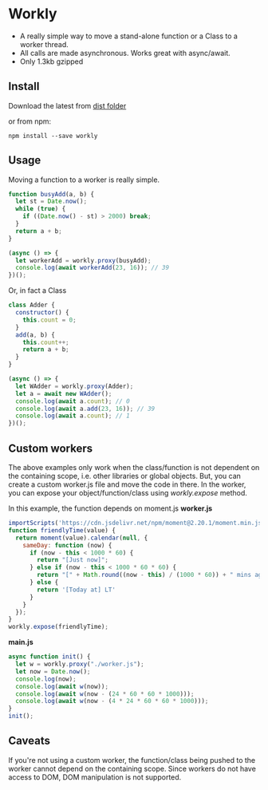 # Workly

* A really simple way to move a stand-alone function or a Class to a worker thread.
* All calls are made asynchronous. Works great with async/await.
* Only 1.3kb gzipped 

## Install

Download the latest from [dist folder](https://github.com/pshihn/workly/tree/master/dist)

or from npm:
```
npm install --save workly
```

## Usage

Moving a function to a worker is really simple.
```js
function busyAdd(a, b) {
  let st = Date.now();
  while (true) {
    if ((Date.now() - st) > 2000) break;
  }
  return a + b;
}

(async () => {
  let workerAdd = workly.proxy(busyAdd);
  console.log(await workerAdd(23, 16)); // 39
})();
```

Or, in fact a Class

```js
class Adder {
  constructor() {
    this.count = 0;
  }
  add(a, b) {
    this.count++;
    return a + b;
  }
}

(async () => {
  let WAdder = workly.proxy(Adder);
  let a = await new WAdder();
  console.log(await a.count); // 0
  console.log(await a.add(23, 16)); // 39
  console.log(await a.count); // 1
})();
```

## Custom workers

The above examples only work when the class/function is not dependent on the containing scope, i.e. other libraries or global objects. But, you can create a custom worker.js file and move the code in there. In the worker, you can expose your object/function/class using <i>workly.expose</i> method.

In this example, the function depends on moment.js
<b>worker.js</b>
```js
importScripts('https://cdn.jsdelivr.net/npm/moment@2.20.1/moment.min.js', '../dist/workly.min.js');
function friendlyTime(value) {
  return moment(value).calendar(null, {
    sameDay: function (now) {
      if (now - this < 1000 * 60) {
        return "[Just now]";
      } else if (now - this < 1000 * 60 * 60) {
        return "[" + Math.round((now - this) / (1000 * 60)) + " mins ago]";
      } else {
        return '[Today at] LT'
      }
    }
  });
}
workly.expose(friendlyTime);
```
<b>main.js</b>
```js
async function init() {
  let w = workly.proxy("./worker.js");
  let now = Date.now();
  console.log(now);
  console.log(await w(now));
  console.log(await w(now - (24 * 60 * 60 * 1000)));
  console.log(await w(now - (4 * 24 * 60 * 60 * 1000)));
}
init();
```

## Caveats
If you're not using a custom worker, the function/class being pushed to the worker cannot depend on the containing scope.
Since workers do not have access to DOM, DOM manipulation is not supported. 

